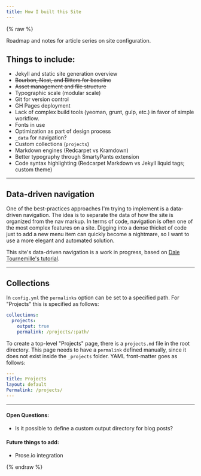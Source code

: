 ```yaml
---
title: How I built this Site
---
```

{% raw %}

Roadmap and notes for article series on site configuration.

## Things to include:

- Jekyll and static site generation overview
- ~~Bourbon, Neat, and Bitters for baseline~~
- ~~Asset management and file structure~~
- Typographic scale (modular scale)
- Git for version control
- GH Pages deployment
- Lack of complex build tools (yeoman, grunt, gulp, etc.) in favor of simple workflow.
- Fonts in use
- Optimization as part of design process
- `_data` for navigation?
- Custom collections (`projects`)
- Markdown engines (Redcarpet vs Kramdown)
- Better typography through SmartyPants extension
- Code syntax highlighting (Redcarpet Markdown vs Jekyll liquid tags; custom theme)

---

## Data-driven navigation
One of the best-practices approaches I'm trying to implement is a data-driven navigation. The idea is to separate the data of how the site is organized from the nav markup. In terms of code, navigation is often one of the most complex features on a site. Digging into a dense thicket of code just to add a new menu item can quickly become a nightmare, so I want to use a more elegant and automated solution.  

This site's data-driven navigation is a work in progress, based on [Dale Tournemille's tutorial](http://www.tournemille.com/blog/How-to-create-data-driven-navigation-in-Jekyll/).

---

## Collections
In `config.yml` the `permalinks` option can be set to a specified path. For "Projects" this is specified as follows:

```yaml
collections:
  projects:
    output: true
    permalink: /projects/:path/
```

To create a top-level "Projects" page, there is a `projects.md` file in the root directory. This page needs to have a `permalink` defined manually, since it does not exist inside the `_projects` folder. YAML front-matter goes as follows:

```yaml
---
title: Projects
layout: default
Permalink: /projects/
---
```

---

#### Open Questions:
- Is it possible to define a custom output directory for blog posts?

#### Future things to add:

- Prose.io integration

{% endraw %}
